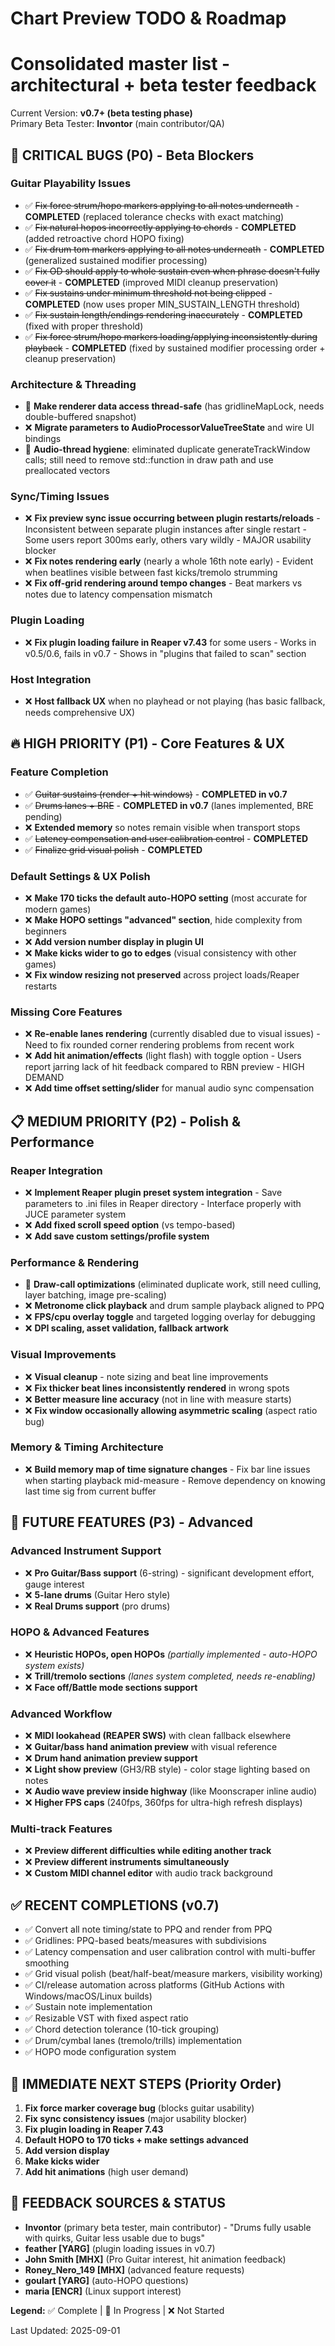 # Chart Preview TODO & Roadmap
# Consolidated master list - architectural + beta tester feedback

Current Version: **v0.7+ (beta testing phase)**  
Primary Beta Tester: **Invontor** (main contributor/QA)

## 🚨 CRITICAL BUGS (P0) - Beta Blockers

### Guitar Playability Issues
- ✅ ~~Fix force strum/hopo markers applying to all notes underneath~~ - **COMPLETED** (replaced tolerance checks with exact matching)
- ✅ ~~Fix natural hopos incorrectly applying to chords~~ - **COMPLETED** (added retroactive chord HOPO fixing)
- ✅ ~~Fix drum tom markers applying to all notes underneath~~ - **COMPLETED** (generalized sustained modifier processing)
- ✅ ~~Fix OD should apply to whole sustain even when phrase doesn't fully cover it~~ - **COMPLETED** (improved MIDI cleanup preservation)
- ✅ ~~Fix sustains under minimum threshold not being clipped~~ - **COMPLETED** (now uses proper MIN_SUSTAIN_LENGTH threshold)
- ✅ ~~Fix sustain length/endings rendering inaccurately~~ - **COMPLETED** (fixed with proper threshold)
- ✅ ~~Fix force strum/hopo markers loading/applying inconsistently during playback~~ - **COMPLETED** (fixed by sustained modifier processing order + cleanup preservation)

### Architecture & Threading
- 🔄 **Make renderer data access thread-safe** (has gridlineMapLock, needs double-buffered snapshot)
- ❌ **Migrate parameters to AudioProcessorValueTreeState** and wire UI bindings
- 🔄 **Audio-thread hygiene**: eliminated duplicate generateTrackWindow calls; still need to remove std::function in draw path and use preallocated vectors

### Sync/Timing Issues  
- ❌ **Fix preview sync issue occurring between plugin restarts/reloads**
      - Inconsistent between separate plugin instances after single restart
      - Some users report 300ms early, others vary wildly - MAJOR usability blocker
- ❌ **Fix notes rendering early** (nearly a whole 16th note early)
      - Evident when beatlines visible between fast kicks/tremolo strumming
- ❌ **Fix off-grid rendering around tempo changes**
      - Beat markers vs notes due to latency compensation mismatch

### Plugin Loading
- ❌ **Fix plugin loading failure in Reaper v7.43** for some users
      - Works in v0.5/0.6, fails in v0.7
      - Shows in "plugins that failed to scan" section

### Host Integration
- ❌ **Host fallback UX** when no playhead or not playing (has basic fallback, needs comprehensive UX)

## 🔥 HIGH PRIORITY (P1) - Core Features & UX

### Feature Completion
- ✅ ~~Guitar sustains (render + hit windows)~~ - **COMPLETED in v0.7**
- ✅ ~~Drums lanes + BRE~~ - **COMPLETED in v0.7** (lanes implemented, BRE pending)
- ❌ **Extended memory** so notes remain visible when transport stops
- ✅ ~~Latency compensation and user calibration control~~ - **COMPLETED**
- ✅ ~~Finalize grid visual polish~~ - **COMPLETED**

### Default Settings & UX Polish
- ❌ **Make 170 ticks the default auto-HOPO setting** (most accurate for modern games)
- ❌ **Make HOPO settings "advanced" section**, hide complexity from beginners  
- ❌ **Add version number display in plugin UI**
- ❌ **Make kicks wider to go to edges** (visual consistency with other games)
- ❌ **Fix window resizing not preserved** across project loads/Reaper restarts

### Missing Core Features
- ❌ **Re-enable lanes rendering** (currently disabled due to visual issues)
      - Need to fix rounded corner rendering problems from recent work
- ❌ **Add hit animation/effects** (light flash) with toggle option
      - Users report jarring lack of hit feedback compared to RBN preview - HIGH DEMAND
- ❌ **Add time offset setting/slider** for manual audio sync compensation

## 📋 MEDIUM PRIORITY (P2) - Polish & Performance

### Reaper Integration
- ❌ **Implement Reaper plugin preset system integration**
      - Save parameters to .ini files in Reaper directory
      - Interface properly with JUCE parameter system
- ❌ **Add fixed scroll speed option** (vs tempo-based)
- ❌ **Add save custom settings/profile system**

### Performance & Rendering
- 🔄 **Draw-call optimizations** (eliminated duplicate work, still need culling, layer batching, image pre-scaling)
- ❌ **Metronome click playback** and drum sample playback aligned to PPQ
- ❌ **FPS/cpu overlay toggle** and targeted logging overlay for debugging
- ❌ **DPI scaling, asset validation, fallback artwork**

### Visual Improvements  
- ❌ **Visual cleanup** - note sizing and beat line improvements
- ❌ **Fix thicker beat lines inconsistently rendered** in wrong spots
- ❌ **Better measure line accuracy** (not in line with measure starts)
- ❌ **Fix window occasionally allowing asymmetric scaling** (aspect ratio bug)

### Memory & Timing Architecture
- ❌ **Build memory map of time signature changes**
      - Fix bar line issues when starting playback mid-measure
      - Remove dependency on knowing last time sig from current buffer

## 🚀 FUTURE FEATURES (P3) - Advanced

### Advanced Instrument Support
- ❌ **Pro Guitar/Bass support** (6-string) - significant development effort, gauge interest
- ❌ **5-lane drums** (Guitar Hero style)
- ❌ **Real Drums support** (pro drums)

### HOPO & Advanced Features  
- ❌ **Heuristic HOPOs, open HOPOs** *(partially implemented - auto-HOPO system exists)*
- ❌ **Trill/tremolo sections** *(lanes system completed, needs re-enabling)*
- ❌ **Face off/Battle mode sections support**

### Advanced Workflow
- ❌ **MIDI lookahead (REAPER SWS)** with clean fallback elsewhere
- ❌ **Guitar/bass hand animation preview** with visual reference  
- ❌ **Drum hand animation preview support**
- ❌ **Light show preview** (GH3/RB style) - color stage lighting based on notes
- ❌ **Audio wave preview inside highway** (like Moonscraper inline audio)
- ❌ **Higher FPS caps** (240fps, 360fps for ultra-high refresh displays)

### Multi-track Features
- ❌ **Preview different difficulties while editing another track**
- ❌ **Preview different instruments simultaneously**  
- ❌ **Custom MIDI channel editor** with audio track background

## ✅ RECENT COMPLETIONS (v0.7)
- ✅ Convert all note timing/state to PPQ and render from PPQ
- ✅ Gridlines: PPQ-based beats/measures with subdivisions
- ✅ Latency compensation and user calibration control with multi-buffer smoothing
- ✅ Grid visual polish (beat/half-beat/measure markers, visibility working)  
- ✅ CI/release automation across platforms (GitHub Actions with Windows/macOS/Linux builds)
- ✅ Sustain note implementation
- ✅ Resizable VST with fixed aspect ratio  
- ✅ Chord detection tolerance (10-tick grouping)
- ✅ Drum/cymbal lanes (tremolo/trills) implementation
- ✅ HOPO mode configuration system

## 🎯 IMMEDIATE NEXT STEPS (Priority Order)
1. **Fix force marker coverage bug** (blocks guitar usability)
2. **Fix sync consistency issues** (major usability blocker)  
3. **Fix plugin loading in Reaper 7.43**
4. **Default HOPO to 170 ticks + make settings advanced**
5. **Add version display**
6. **Make kicks wider**
7. **Add hit animations** (high user demand)

## 📝 FEEDBACK SOURCES & STATUS
- **Invontor** (primary beta tester, main contributor) - "Drums fully usable with quirks, Guitar less usable due to bugs"
- **feather [YARG]** (plugin loading issues in v0.7)
- **John Smith [MHX]** (Pro Guitar interest, hit animation feedback)
- **Roney_Nero_149 [MHX]** (advanced feature requests)
- **goulart [YARG]** (auto-HOPO questions)
- **maria [ENCR]** (Linux support interest)

**Legend:** ✅ Complete | 🔄 In Progress | ❌ Not Started

Last Updated: 2025-09-01